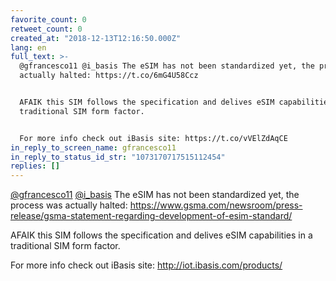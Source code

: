 ```yaml
---
favorite_count: 0
retweet_count: 0
created_at: "2018-12-13T12:16:50.000Z"
lang: en
full_text: >-
  @gfrancesco11 @i_basis The eSIM has not been standardized yet, the process was
  actually halted: https://t.co/6mG4U58Ccz


  AFAIK this SIM follows the specification and delives eSIM capabilities in a
  traditional SIM form factor.


  For more info check out iBasis site: https://t.co/vVElZdAqCE
in_reply_to_screen_name: gfrancesco11
in_reply_to_status_id_str: "1073170717515112454"
replies: []
---
```


[@gfrancesco11](https://twitter.com/gfrancesco11)
[@i_basis](https://twitter.com/i_basis) The eSIM has not been standardized yet,
the process was actually halted:
<https://www.gsma.com/newsroom/press-release/gsma-statement-regarding-development-of-esim-standard/>

AFAIK this SIM follows the specification and delives eSIM capabilities in a
traditional SIM form factor.

For more info check out iBasis site: <http://iot.ibasis.com/products/>
